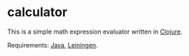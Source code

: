 # calculator

This is a simple math expression evaluator written in [Clojure](https://clojure.org).

Requirements: [Java](https://adoptium.net), [Leiningen](https://leiningen.org).
